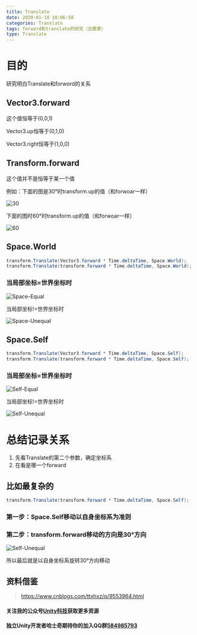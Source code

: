 ```yaml
---
title: Translate
date: 2020-01-18 10:06:58
categories: Translate
tags: forward和translate的研究（吕蒙蒙）
type: Translate
---
```


# 目的

研究明白Translate和forword的关系

## Vector3.forward

这个值恒等于(0,0,1)

Vector3.up恒等于(0,1,0)

Vector3.right恒等于(1,0,0)

 ## Transform.forward

这个值并不是恒等于某一个值

例如：下面的图是30°时transform.up的值（和forwoar一样）

![30](30.png)

下面的图时60°时transform.up的值（和forwoar一样）

![60](60.png)

## Space.World

```c#
transform.Translate(Vector3.forward * Time.deltaTime, Space.World);
transform.Translate(transform.forward * Time.deltaTime, Space.World);
```

### 当局部坐标=世界坐标时

![Space-Equal](Space-Equal.png)

当局部坐标!=世界坐标时

![Space-Unequal](Space-Unequal.png)

## Space.Self

```c#
transform.Translate(Vector3.forward * Time.deltaTime, Space.Self);
transform.Translate(transform.forward * Time.deltaTime, Space.Self);
```

### 当局部坐标=世界坐标时

![Self-Equal](Self-Equal.png)

当局部坐标!=世界坐标时

![Self-Unequal](Self-Unequal.png)



# 总结记录关系

1. 先看Translate的第二个参数，确定坐标系
2. 在看是哪一个forward

## 比如最复杂的

```C#
transform.Translate(transform.forward * Time.deltaTime, Space.Self);
```

### 第一步：Space.Self移动以自身坐标系为准则

### 第二步：transform.forward移动的方向是30°方向

![Self-Unequal](Self-Unequal.png)

所以最后就是以自身坐标系旋转30°方向移动



## 资料借鉴

> https://www.cnblogs.com/ttxhxz/p/9553964.html

#### 关注我的公众号<u>**Unity科技**</u>获取更多资源

#### 独立Unity开发者哈士奇期待你的加入QQ群<u>584985793</u>



